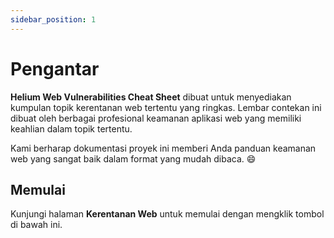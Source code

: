 ```yaml
---
sidebar_position: 1
---
```


# Pengantar

**Helium Web Vulnerabilities Cheat Sheet** dibuat untuk menyediakan kumpulan topik kerentanan web tertentu yang ringkas. Lembar contekan ini dibuat oleh berbagai profesional keamanan aplikasi web yang memiliki keahlian dalam topik tertentu.

Kami berharap dokumentasi proyek ini memberi Anda panduan keamanan web yang sangat baik dalam format yang mudah dibaca. 😄

## Memulai

Kunjungi halaman **Kerentanan Web** untuk memulai dengan mengklik tombol di bawah ini.

